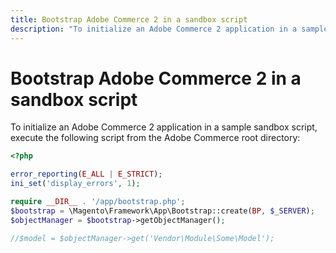 ```yaml
---
title: Bootstrap Adobe Commerce 2 in a sandbox script
description: "To initialize an Adobe Commerce 2 application in a sample sandbox script, execute the following script from the Adobe Commerce root directory:"
---
```


# Bootstrap Adobe Commerce 2 in a sandbox script

To initialize an Adobe Commerce 2 application in a sample sandbox script, execute the following script from the Adobe Commerce root directory:

```php
<?php

error_reporting(E_ALL | E_STRICT);
ini_set('display_errors', 1);

require __DIR__ . '/app/bootstrap.php';
$bootstrap = \Magento\Framework\App\Bootstrap::create(BP, $_SERVER);
$objectManager = $bootstrap->getObjectManager();

//$model = $objectManager->get('Vendor\Module\Some\Model');
```